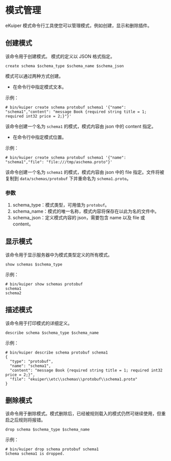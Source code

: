 # 模式管理

eKuiper 模式命令行工具使您可以管理模式，例如创建，显示和删除插件。

## 创建模式

该命令用于创建模式。 模式的定义以 JSON 格式指定。

```shell
create schema $schema_type $schema_name $schema_json
```

模式可以通过两种方式创建。

- 在命令行中指定模式文本。

示例：

```shell
# bin/kuiper create schema protobuf schema1 '{"name": "schema1","content": "message Book {required string title = 1; required int32 price = 2;}"}'
```

该命令创建一个名为 `schema1` 的模式，模式内容由 json 中的 content 指定。

- 在命令行中指定模式位置。

示例：

```shell
# bin/kuiper create schema protobuf schema1 '{"name": "schema1","file": "file:///tmp/aschema.proto"}'
```

该命令创建一个名为 `schema1` 的模式，模式内容由 json 中的 file 指定。文件将被复制到 `data/schemas/protobuf` 下并重命名为 `schema1.proto`。

### 参数

1. schema_type：模式类型，可用值为 `protobuf`。
2. schema_name：模式的唯一名称，模式内容将保存在以此为名的文件中。
3. schema_json：定义模式内容的 json，需要包含 name 以及 file 或 content。

## 显示模式

该命令用于显示服务器中为模式类型定义的所有模式。

```shell
show schemas $schema_type
```

示例：

```shell
# bin/kuiper show schemas protobuf
schema1
schema2
```

## 描述模式

该命令用于打印模式的详细定义。

```shell
describe schema $schema_type $schema_name
```

示例：

```shell
# bin/kuiper describe schema protobuf schema1
{
  "type": "protobuf",
  "name": "schema1",
  "content": "message Book {required string title = 1; required int32 price = 2;}",
  "file": "ekuiper\\etc\\schemas\\protobuf\\schema1.proto"
}

```

## 删除模式

该命令用于删除模式。模式删除后，已经被规则载入的模式仍然可继续使用，但重启之后规则将报错。

```shell
drop schema $schema_type $schema_name
```

示例：

```shell
# bin/kuiper drop schema protobuf schema1
Schema schema1 is dropped.
```
